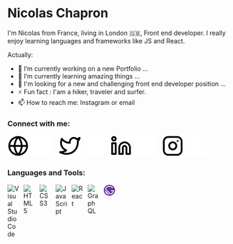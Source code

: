 # Nicolas Chapron
I'm Nicolas from France, living in London 🇬🇧, Front end developer. I really enjoy learning languages and frameworks like JS and React. 

<!---
NChapron/NChapron is a ✨ special ✨ repository because its `README.md` (this file) appears on your GitHub profile.
You can click the Preview link to take a look at your changes.
--->

Actually:

- 🔭 I’m currently working on a new Portfolio ...
- 🌱 I’m currently learning amazing things ...
- 🔎 I'm looking for a new and challenging front end developer position ...
- ⚡ Fun fact : I'am a hiker, traveler and surfer.
- 📫 How to reach me: Instagram or email

### Connect with me:

[![img_contact](./img/globe-light.svg)](https://nicolas-chapron.com#gh-light-mode-only)
[![img_contact](./img/globe-dark.svg)](https://nicolas-chapron.com#gh-dark-mode-only)
&nbsp;&nbsp;
[![img_contact](./img/twitter-light.svg)](https://twitter.com/np58yh95c#gh-light-mode-only)
[![img_contact](./img/twitter-dark.svg)](https://twitter.com/np58yh95c#gh-dark-mode-only)
&nbsp;&nbsp;
[![img_contact](./img/linkedin-light.svg)](https://www.linkedin.com/in/nicolas-chapron/#gh-light-mode-only)
[![img_contact](./img/linkedin-dark.svg)](https://www.linkedin.com/in/nicolas-chapron/#gh-dark-mode-only)
&nbsp;&nbsp;
[![img_contact](./img/instagram-light.svg)](https://www.instagram.com/nicolas.chapron/#gh-light-mode-only)
[![img_contact](./img/instagram-dark.svg)](https://www.instagram.com/nicolas.chapron/#gh-dark-mode-only)

### Languages and Tools:

<img align="left" alt="Visual Studio Code" width="26px" src="https://cdn.jsdelivr.net/gh/devicons/devicon/icons/vscode/vscode-original.svg" style="padding-right:10px;" />
<img align="left" alt="HTML5" width="26px" src="https://cdn.jsdelivr.net/gh/devicons/devicon/icons/html5/html5-original.svg" style="padding-right:10px;" />
<img align="left" alt="CSS3" width="26px" src="https://cdn.jsdelivr.net/gh/devicons/devicon/icons/css3/css3-original.svg" style="padding-right:10px;" />
<img align="left" alt="JavaScript" width="26px" src="https://cdn.jsdelivr.net/gh/devicons/devicon/icons/javascript/javascript-original.svg" style="padding-right:10px;" />
<img align="left" alt="React" width="26px" src="https://cdn.jsdelivr.net/gh/devicons/devicon/icons/react/react-original.svg" style="padding-right:10px;" />
<img align="left" alt="GraphQL" width="26px" src="https://cdn.jsdelivr.net/gh/devicons/devicon/icons/graphql/graphql-plain.svg" style="padding-right:10px;" />
<img align="left" alt="GraphQL" width="26px" src="./img/gatsbyjs-icon.svg" style="padding-right:10px;" />
